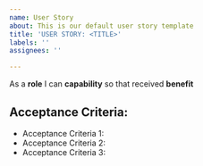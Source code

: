 ```yaml
---
name: User Story
about: This is our default user story template
title: 'USER STORY: <TITLE>'
labels: ''
assignees: ''

---
```


As a **role** I can **capability** so that received **benefit**

## Acceptance Criteria:

* Acceptance Criteria 1:
* Acceptance Criteria 2:
* Acceptance Criteria 3:
